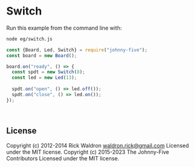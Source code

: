 <!--remove-start-->

# Switch

<!--remove-end-->








Run this example from the command line with:
```bash
node eg/switch.js
```


```javascript
const {Board, Led, Switch} = require("johnny-five");
const board = new Board();

board.on("ready", () => {
  const spdt = new Switch(8);
  const led = new Led(13);
  
  spdt.on("open", () => led.off());
  spdt.on("close", () => led.on());
});

```








&nbsp;

<!--remove-start-->

## License
Copyright (c) 2012-2014 Rick Waldron <waldron.rick@gmail.com>
Licensed under the MIT license.
Copyright (c) 2015-2023 The Johnny-Five Contributors
Licensed under the MIT license.

<!--remove-end-->
